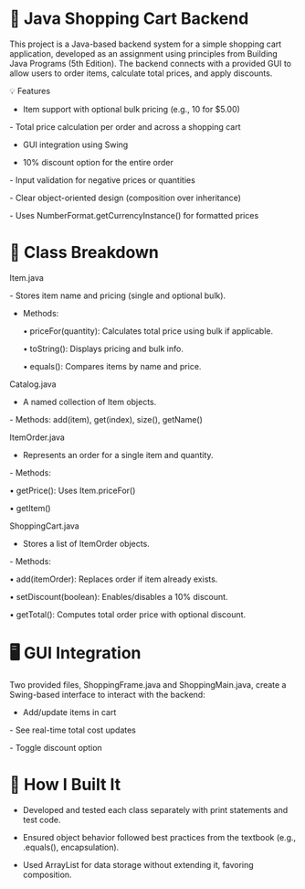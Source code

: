 # 🛒 Java Shopping Cart Backend

This project is a Java-based backend system for a simple shopping cart application, developed as an assignment using principles from Building Java Programs (5th Edition). The backend connects with a provided GUI to allow users to order items, calculate total prices, and apply discounts.

💡 Features
- Item support with optional bulk pricing (e.g., 10 for $5.00)

- Total price calculation per order and across a shopping cart

- GUI integration using Swing

- 10% discount option for the entire order

- Input validation for negative prices or quantities

- Clear object-oriented design (composition over inheritance)

- Uses NumberFormat.getCurrencyInstance() for formatted prices

# 🧱 Class Breakdown
Item.java

- Stores item name and pricing (single and optional bulk).

- Methods:

  • priceFor(quantity): Calculates total price using bulk if applicable.

  • toString(): Displays pricing and bulk info.
  
  • equals(): Compares items by name and price.

Catalog.java
- A named collection of Item objects.

- Methods: add(item), get(index), size(), getName()

ItemOrder.java
- Represents an order for a single item and quantity.

- Methods:

  • getPrice(): Uses Item.priceFor()

  • getItem()

ShoppingCart.java
- Stores a list of ItemOrder objects.

- Methods:

  • add(itemOrder): Replaces order if item already exists.

  • setDiscount(boolean): Enables/disables a 10% discount.

  • getTotal(): Computes total order price with optional discount.

# 🖥️ GUI Integration
Two provided files, ShoppingFrame.java and ShoppingMain.java, create a Swing-based interface to interact with the backend:

- Add/update items in cart

- See real-time total cost updates

- Toggle discount option

# 🧪 How I Built It
- Developed and tested each class separately with print statements and test code.

- Ensured object behavior followed best practices from the textbook (e.g., .equals(), encapsulation).

- Used ArrayList for data storage without extending it, favoring composition.
